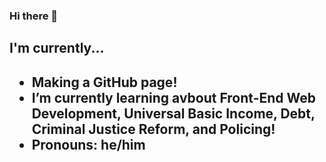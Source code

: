 ### Hi there 👋

<!--
**OwenPauli/OwenPauli** is a ✨ _special_ ✨ repository because its `README.md` (this file) appears on your GitHub profile.

Here are some ideas to get you started:

- 🔭 I’m currently working on ...
- 🌱 I’m currently learning ...
- 👯 I’m looking to collaborate on ...
- 🤔 I’m looking for help with ...
- 💬 Ask me about ...
- 📫 How to reach me: ...
- 😄 Pronouns: ...
- ⚡ Fun fact: ...
-->

<h2>I'm currently...<h2>
<ul>
  <li>Making a GitHub page!</li>
  <li>I’m currently learning avbout Front-End Web Development, Universal Basic Income, Debt, Criminal Justice Reform, and Policing!</li>
  <li>Pronouns: he/him</li>
  </ul>

